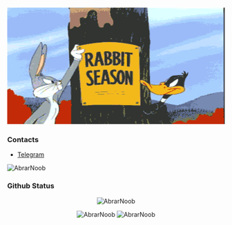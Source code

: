 <img src= "https://raw.githubusercontent.com/AbrarNoob/blah-blah/main/m9Ie58N.gif" height="270" width="650" class="center"> </h3>

### Contacts
-  [Telegram](https://telegram.me/AbrarNoob)

<p align="left"> <img src="https://komarev.com/ghpvc/?username=AbrarNoob&label=Profile%20Viewed&color=red" alt="AbrarNoob" /> </p>


### Github Status
<p align="center">
<img src="https://github-readme-stats.vercel.app/api/top-langs?username=AbrarNoob&show_icons=true&locale=en&layout=compact&theme=light" alt="AbrarNoob" />
</p>
<p align="center">
<img  src="https://github-readme-streak-stats.herokuapp.com/?user=AbrarNoob&theme=light" alt="AbrarNoob" /> 
<img src="https://github-readme-stats.vercel.app/api?username=AbrarNoob&show_icons=true&locale=en&theme=light"  alt="AbrarNoob" />
</p>
